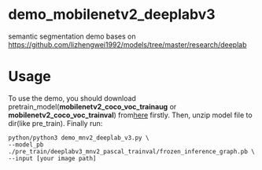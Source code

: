 # demo_mobilenetv2_deeplabv3
semantic segmentation demo bases on https://github.com/lizhengwei1992/models/tree/master/research/deeplab

# Usage
To use the demo, you should download pretrain_model(**mobilenetv2_coco_voc_trainaug** or **mobilenetv2_coco_voc_trainval**) from[here](https://github.com/tensorflow/models/blob/master/research/deeplab/g3doc/model_zoo.md) 
firstly. Then, unzip model file to dir(like pre_train). Finally run:

    python/python3 demo_mnv2_deeplab_v3.py \
    --model_pb ./pre_train/deeplabv3_mnv2_pascal_trainval/frozen_inference_graph.pb \
    --input [your image path]



